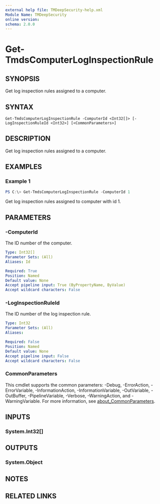 ```yaml
---
external help file: TMDeepSecurity-help.xml
Module Name: TMDeepSecurity
online version:
schema: 2.0.0
---
```


# Get-TmdsComputerLogInspectionRule

## SYNOPSIS
Get log inspection rules assigned to a computer.

## SYNTAX

```
Get-TmdsComputerLogInspectionRule -ComputerId <Int32[]> [-LogInspectionRuleId <Int32>] [<CommonParameters>]
```

## DESCRIPTION
Get log inspection rules assigned to a computer.

## EXAMPLES

### Example 1
```powershell
PS C:\> Get-TmdsComputerLogInspectionRule -ComputerId 1
```

Get log inspection rules assigned to computer with id 1.

## PARAMETERS

### -ComputerId
The ID number of the computer.

```yaml
Type: Int32[]
Parameter Sets: (All)
Aliases: Id

Required: True
Position: Named
Default value: None
Accept pipeline input: True (ByPropertyName, ByValue)
Accept wildcard characters: False
```

### -LogInspectionRuleId
The ID number of the log inspection rule.

```yaml
Type: Int32
Parameter Sets: (All)
Aliases:

Required: False
Position: Named
Default value: None
Accept pipeline input: False
Accept wildcard characters: False
```

### CommonParameters
This cmdlet supports the common parameters: -Debug, -ErrorAction, -ErrorVariable, -InformationAction, -InformationVariable, -OutVariable, -OutBuffer, -PipelineVariable, -Verbose, -WarningAction, and -WarningVariable. For more information, see [about_CommonParameters](http://go.microsoft.com/fwlink/?LinkID=113216).

## INPUTS

### System.Int32[]

## OUTPUTS

### System.Object
## NOTES

## RELATED LINKS
